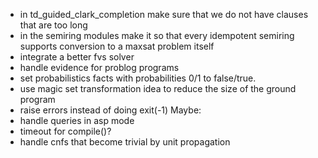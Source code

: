 - in td_guided_clark_completion make sure that we do not have clauses that are too long
- in the semiring modules make it so that every idempotent semiring supports conversion to a maxsat problem itself
- integrate a better fvs solver
- handle evidence for problog programs
- set probabilistics facts with probabilities 0/1 to false/true.
- use magic set transformation idea to reduce the size of the ground program
- raise errors instead of doing exit(-1)
Maybe:
- handle queries in asp mode
- timeout for compile()?
- handle cnfs that become trivial by unit propagation
